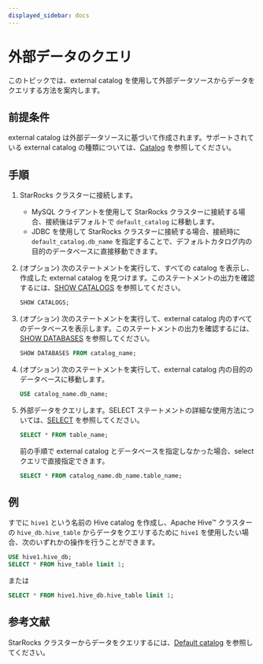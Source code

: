 ```yaml
---
displayed_sidebar: docs
---
```


# 外部データのクエリ

このトピックでは、external catalog を使用して外部データソースからデータをクエリする方法を案内します。

## 前提条件

external catalog は外部データソースに基づいて作成されます。サポートされている external catalog の種類については、[Catalog](../catalog/catalog_overview.md#catalog) を参照してください。

## 手順

1. StarRocks クラスターに接続します。
   - MySQL クライアントを使用して StarRocks クラスターに接続する場合、接続後はデフォルトで `default_catalog` に移動します。
   - JDBC を使用して StarRocks クラスターに接続する場合、接続時に `default_catalog.db_name` を指定することで、デフォルトカタログ内の目的のデータベースに直接移動できます。

2. (オプション) 次のステートメントを実行して、すべての catalog を表示し、作成した external catalog を見つけます。このステートメントの出力を確認するには、[SHOW CATALOGS](../../sql-reference/sql-statements/Catalog/SHOW_CATALOGS.md) を参照してください。

      ```SQL
      SHOW CATALOGS;
      ```

3. (オプション) 次のステートメントを実行して、external catalog 内のすべてのデータベースを表示します。このステートメントの出力を確認するには、[SHOW DATABASES](../../sql-reference/sql-statements/Database/SHOW_DATABASES.md) を参照してください。

      ```SQL
      SHOW DATABASES FROM catalog_name;
      ```

4. (オプション) 次のステートメントを実行して、external catalog 内の目的のデータベースに移動します。

      ```SQL
      USE catalog_name.db_name;
      ```

5. 外部データをクエリします。SELECT ステートメントの詳細な使用方法については、[SELECT](../../sql-reference/sql-statements/table_bucket_part_index/SELECT.md) を参照してください。

      ```SQL
      SELECT * FROM table_name;
      ```

      前の手順で external catalog とデータベースを指定しなかった場合、select クエリで直接指定できます。

      ```SQL
      SELECT * FROM catalog_name.db_name.table_name;
      ```

## 例

すでに `hive1` という名前の Hive catalog を作成し、Apache Hive™ クラスターの `hive_db.hive_table` からデータをクエリするために `hive1` を使用したい場合、次のいずれかの操作を行うことができます。

```SQL
USE hive1.hive_db;
SELECT * FROM hive_table limit 1;
```

または

```SQL
SELECT * FROM hive1.hive_db.hive_table limit 1;
```

## 参考文献

StarRocks クラスターからデータをクエリするには、[Default catalog](../catalog/default_catalog.md) を参照してください。